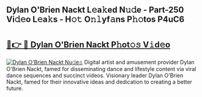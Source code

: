 ## Dylan O'Brien Nackt L𝚎a𝚔ed N𝚞𝚍e - Part-250 Vi𝚍𝚎o L𝚎a𝚔s - H𝚘𝚝 O𝚗𝚕yf𝚊ns P𝚑𝚘tos P4uC6

# <h2><a href="http://kfdio3.oniu.top/?m=Dylan+O%27Brien+Nackt">🔗👉 🔴 Dylan O'Brien Nackt P𝚑ot𝚘𝚜 V𝚒d𝚎o</a></h2>

[![Dylan O'Brien Nackt Nu𝚍e𝚜](https://i.imgur.com/0qMVB7G.gif)](http://kfdio3.oniu.top/?m=Dylan+O%27Brien+Nackt)
Digital artist and amusement provider Dylan O'Brien Nackt, famed for disseminating dance and lifestyle content via viral dance sequences and succinct videos. Visionary leader Dylan O'Brien Nackt, famed for their innovative ideas and dedication to creating a better future.  
